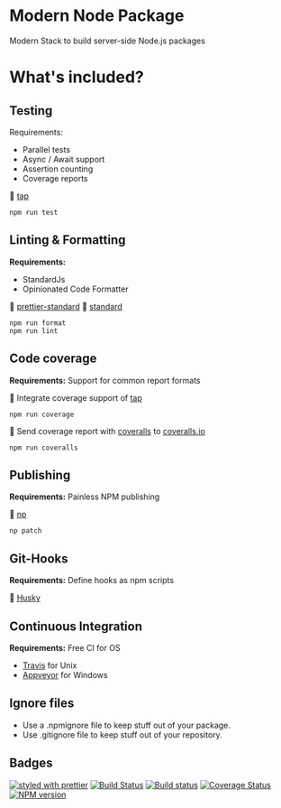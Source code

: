 # Modern Node Package

Modern Stack to build server-side Node.js packages

# What's included?

## Testing

Requirements:
- Parallel tests
- Async / Await support
- Assertion counting
- Coverage reports

:star2: [tap](https://github.com/tapjs/node-tap)
```
npm run test
```
## Linting & Formatting

**Requirements:**
- StandardJs
- Opinionated Code Formatter

:star2: [prettier-standard](https://github.com/sheerun/prettier-standard)
:star2: [standard](https://github.com/standard/standard)
```
npm run format
npm run lint
```
## Code coverage
**Requirements:** Support for common report formats

:star2: Integrate coverage support of [tap](https://github.com/tapjs/node-tap)
```
npm run coverage
```
:star2: Send coverage report with [coveralls](https://github.com/nickmerwin/node-coveralls) to [coveralls.io](https://coveralls.io)
```
npm run coveralls
```
## Publishing
**Requirements:** Painless NPM publishing

:star2: [np](https://github.com/sindresorhus/np)
```
np patch
```

## Git-Hooks
**Requirements:** Define hooks as npm scripts

:star2: [Husky](https://github.com/typicode/husky)

## Continuous Integration

**Requirements:** Free CI for OS

* [Travis](https://travis-ci.org/) for Unix
* [Appveyor](https://ci.appveyor.com) for Windows

## Ignore files

- Use a .npmignore file to keep stuff out of your package.
- Use .gitignore  file to keep stuff out of your repository.

## Badges

[![styled with prettier](https://img.shields.io/badge/styled_with-prettier-ff69b4.svg)](#badge)
[![Build Status](https://travis-ci.org//hemerajs/modern-node-package.svg?branch=master)](https://travis-ci.org//hemerajs/modern-node-package)
[![Build status](https://ci.appveyor.com/api/projects/status/58ldk1x962nviv03?svg=true)](https://ci.appveyor.com/project/hemerajs/modern-node-package)
[![Coverage Status](https://coveralls.io/repos/github/hemerajs/modern-node-package/badge.svg?branch=master)](https://coveralls.io/github/hemerajs/modern-node-package?branch=master)
[![NPM version](https://img.shields.io/npm/v/bootme.svg?style=flat)](https://www.npmjs.com/package/modern-node-package)
